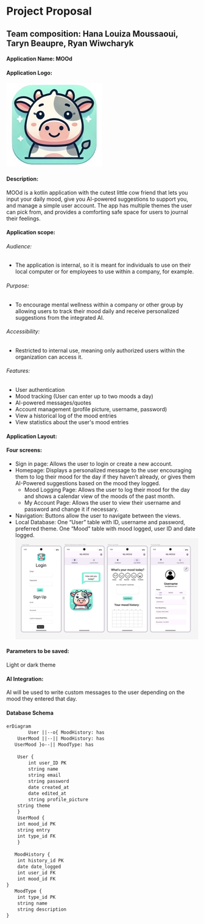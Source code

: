 # Project Proposal
## Team composition: Hana Louiza Moussaoui, Taryn Beaupre, Ryan Wiwcharyk
#### Application Name: MOOd

#### Application Logo: 
![logo](./images/Image.jpg)

#### Description: 
MOOd is a kotlin application with the cutest little cow friend that lets you input your daily mood, give you AI-powered suggestions to support you, and manage a simple user account. The app has multiple themes the user can pick from, and provides a comforting safe space for users to journal their feelings.

#### Application scope:

###### Audience: 

- The application is internal, so it is meant for individuals to use on their local computer or for employees to use within a company, for example.

###### Purpose: 

- To encourage mental wellness within a company or other group by allowing users to track their mood daily and receive personalized suggestions from the integrated AI.
  
###### Accessibility: 

- Restricted to internal use, meaning only authorized users within the organization can access it.
  
###### Features: 

- User authentication
- Mood tracking (User can enter up to two moods a day)
- AI-powered messages/quotes
- Account management (profile picture, username, password)
- View a historical log of the mood entries
- View statistics about the user's mood entries

#### Application Layout:

#### Four screens: 

- Sign in page: Allows the user to login or create a new account.
- Homepage: Displays a personalized message to the user encouraging them to log their mood for the day if they haven’t already, or gives them AI-Powered suggestions based on the mood they logged. 
	- Mood Logging Page: Allows the user to log their mood for the day and shows a calendar view of the moods of the past month. 
	- My Account Page: Allows the user to view their username and password and change it if necessary. 
- Navigation: Buttons allow the user to navigate between the views.
- Local Database: One “User” table with ID, username and password, preferred theme. One “Mood” table with mood logged, user ID and date logged.
![layout](./images/app_layout.png)


#### Parameters to be saved: 

Light or dark theme

#### AI Integration: 

AI will be used to write custom messages to the user depending on the mood they entered that day. 

#### Database Schema

```mermaid
erDiagram
        User ||--o{ MoodHistory: has
    UserMood ||--|| MoodHistory: has
   UserMood }o--|| MoodType: has

    User {
        int user_ID PK
        string name
        string email
        string password
        date created_at
        date edited_at
        string profile_picture
	string theme
    }
    UserMood {
	int mood_id PK
	string entry
	int type_id FK
    }

   MoodHistory {
	int history_id PK
	date date_logged
	int user_id FK
	int mood_id FK
}
   MoodType {
	int type_id PK
	string name
	string description
}
```

